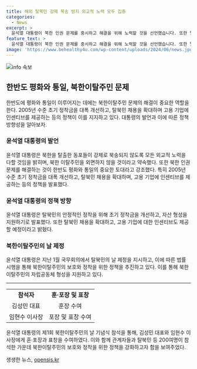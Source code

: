 ```yaml
---
title: 해외 탈북민 강제 북송 방지 외교적 노력 모두 집중
categories:
  - News
excerpt: >
  윤석열 대통령이 북한 인권 문제를 중시하고 해결을 위해 노력할 것을 선언했습니다. 또한 탈북민의 안정적인 정착을 위해 초기 정착금 개선과 고용 확대를 포함한 다양한 지원책을 발표했습니다. 뿐만 아니라 북한이탈주민의 자립공동체 형성을 위한 계획도 발표했습니다. 이에 대한 대통령의 발언은 국내외에서 화제가 되었습니다.
feature_text: >
  윤석열 대통령이 북한 인권 문제를 중시하고 해결을 위해 노력할 것을 선언했습니다. 또한 탈북민의 안정적인 정착을 위해 초기 정착금 개선과 고용 확대를 포함한 다양한 지원책을 발표했습니다. 뿐만 아니라 북한이탈주민의 자립공동체 형성을 위한 계획도 발표했습니다. 이에 대한 대통령의 발언은 국내외에서 화제가 되었습니다.
image: 'https://www.behealthy4u.com/wp-content/uploads/2024/06/news.jpg'
---
```


<p><img src="https://www.behealthy4u.com/wp-content/uploads/2024/06/news.jpg" alt="info 속보" /></p>

<h2 data-ke-size="size26">한반도 평화와 통일, 북한이탈주민 문제</h2>

<p data-ke-size="size16">한반도에 평화와 통일이 이루어지는 데에는 북한이탈주민 문제의 해결이 중요한 역할을 한다. 2005년 수준 초기 정착금을 대폭 개선하고, 탈북민 채용을 확대하며 고용 기업에 인센티브를 제공하는 등의 정책이 이를 지지하고 있다. 대통령의 발언과 이에 따른 정책 방향성을 알아보자.</p>

<h3 data-ke-size="size24">윤석열 대통령의 발언</h3>

<p data-ke-size="size16">윤석열 대통령은 북한을 탈출한 동포들이 강제로 북송되지 않도록 모든 외교적 노력을 다할 것임을 밝히며, 북한 이탈주민을 외면하지 않을 것이라고 약속했다. 또한 북한 인권 문제를 해결하는 것이 한반도 평화와 통일의 중요한 토대라고 강조했다. 특히 2005년 수준 초기 정착금을 대폭 개선하고, 탈북민 채용을 확대하며, 고용 기업에 인센티브를 제공하는 등의 정책을 발표했다. </p>

<h3 data-ke-size="size24">윤석열 대통령의 정책 방향</h3>

<p data-ke-size="size16">윤석열 대통령은 탈북민의 안정적인 정착을 위해 초기 정착금을 개선하고, 자산 형성을 지원하기로 발표했다. 또한 탈북민 채용을 확대하고, 고용 기업에 대한 인센티브도 제공할 예정이라고 밝혔다.</p>

<h3 data-ke-size="size24">북한이탈주민의 날 제정</h3>

<p data-ke-size="size16">윤석열 대통령은 지난 1월 국무회의에서 탈북민의 날 제정을 지시하고, 이에 따른 법률 시행을 통해 북한이탈주민의 보호와 정착을 위한 정책을 추진하고 있다. 이를 통해 북한이탈주민의 자립공동체 형성을 지원하고 있다.</p>

<hr>

<table>
    <tbody>
        <tr>
            <td style="text-align: center; height: 17px;"><b>참석자</b></td>
            <td style="text-align: center; height: 17px;"><b>훈·포장 및 표창</b></td>
        </tr>
        <tr>
            <td style="text-align: center; height: 17px;">김성민 대표</td>
            <td style="text-align: center; height: 17px;">훈장 수여</td>
        </tr>
        <tr>
            <td style="text-align: center; height: 17px;">임현수 이사장</td>
            <td style="text-align: center; height: 17px;">포장 및 표창 수여</td>
        </tr>
    </tbody>
</table>

<p data-ke-size="size16">윤석열 대통령의 제1회 북한이탈주민의 날 기념식 참석을 통해, 김성민 대표와 임현수 이사장에게 훈·포장과 표창을 수여하였다. 이와 함께 관계자들과 탈북민 등 200여명이 참석한 가운데 북한이탈주민의 보호와 정착을 위한 정책을 강화하고자 함을 보여주었다.</p>
생생한 뉴스, <a href="https://opensis.kr" rel="dofollow">opensis.kr</a>


